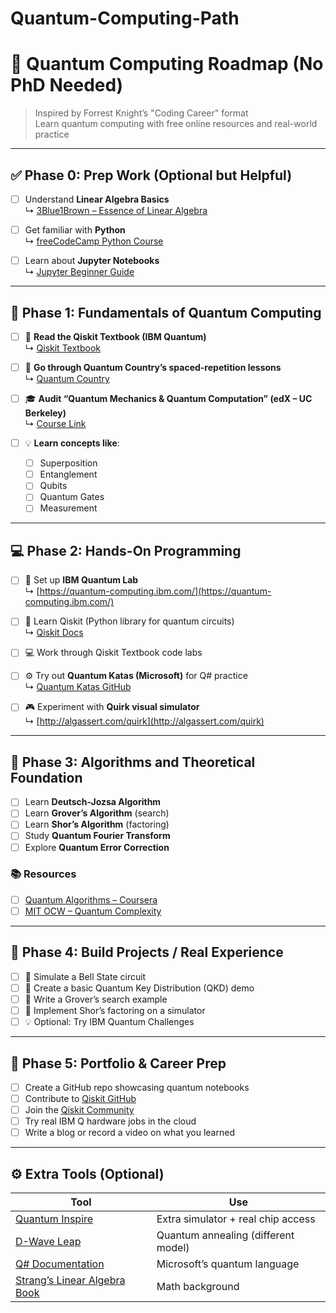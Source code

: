 # Quantum-Computing-Path

# 🧠 Quantum Computing Roadmap (No PhD Needed)
> Inspired by Forrest Knight’s "Coding Career" format  
> Learn quantum computing with free online resources and real-world practice

---

## ✅ Phase 0: Prep Work (Optional but Helpful)

- [ ] Understand **Linear Algebra Basics**  
  ↳ [3Blue1Brown – Essence of Linear Algebra](https://www.youtube.com/playlist?list=PLZHQObOWTQDMsr9K-rj53DwVRMYO3t5Yr)

- [ ] Get familiar with **Python**  
  ↳ [freeCodeCamp Python Course](https://www.youtube.com/watch?v=rfscVS0vtbw)

- [ ] Learn about **Jupyter Notebooks**  
  ↳ [Jupyter Beginner Guide](https://realpython.com/jupyter-notebook-introduction/)

---

## 🧱 Phase 1: Fundamentals of Quantum Computing

- [ ] 📘 **Read the Qiskit Textbook (IBM Quantum)**  
  ↳ [Qiskit Textbook](https://qiskit.org/learn)

- [ ] 🧠 **Go through Quantum Country’s spaced-repetition lessons**  
  ↳ [Quantum Country](https://quantum.country/qcvc)

- [ ] 🎓 **Audit “Quantum Mechanics & Quantum Computation” (edX – UC Berkeley)**  
  ↳ [Course Link](https://www.edx.org/course/quantum-mechanics-and-quantum-computation)

- [ ] 💡 **Learn concepts like**:
  - [ ] Superposition  
  - [ ] Entanglement  
  - [ ] Qubits  
  - [ ] Quantum Gates  
  - [ ] Measurement

---

## 💻 Phase 2: Hands-On Programming

- [ ] 🧪 Set up **IBM Quantum Lab**  
  ↳ [https://quantum-computing.ibm.com/](https://quantum-computing.ibm.com/)

- [ ] 🧰 Learn Qiskit (Python library for quantum circuits)  
  ↳ [Qiskit Docs](https://qiskit.org/documentation/)

- [ ] 💻 Work through Qiskit Textbook code labs

- [ ] ⚙️ Try out **Quantum Katas (Microsoft)** for Q# practice  
  ↳ [Quantum Katas GitHub](https://github.com/microsoft/QuantumKatas)

- [ ] 🎮 Experiment with **Quirk visual simulator**  
  ↳ [http://algassert.com/quirk](http://algassert.com/quirk)

---

## 🧠 Phase 3: Algorithms and Theoretical Foundation

- [ ] Learn **Deutsch-Jozsa Algorithm**  
- [ ] Learn **Grover’s Algorithm** (search)  
- [ ] Learn **Shor’s Algorithm** (factoring)  
- [ ] Study **Quantum Fourier Transform**  
- [ ] Explore **Quantum Error Correction**

### 📚 Resources

- [ ] [Quantum Algorithms – Coursera](https://www.coursera.org/learn/quantum-computing-algorithms)  
- [ ] [MIT OCW – Quantum Complexity](https://ocw.mit.edu/courses/6-845-quantum-complexity-theory-fall-2010/)

---

## 🧪 Phase 4: Build Projects / Real Experience

- [ ] 🧠 Simulate a Bell State circuit  
- [ ] 🔐 Create a basic Quantum Key Distribution (QKD) demo  
- [ ] 🔄 Write a Grover’s search example  
- [ ] 🧮 Implement Shor’s factoring on a simulator  
- [ ] 💡 Optional: Try IBM Quantum Challenges

---

## 🧳 Phase 5: Portfolio & Career Prep

- [ ] Create a GitHub repo showcasing quantum notebooks  
- [ ] Contribute to [Qiskit GitHub](https://github.com/Qiskit)  
- [ ] Join the [Qiskit Community](https://qiskit.org/events/)  
- [ ] Try real IBM Q hardware jobs in the cloud  
- [ ] Write a blog or record a video on what you learned

---

## ⚙️ Extra Tools (Optional)

| Tool | Use |
|------|-----|
| [Quantum Inspire](https://www.quantum-inspire.com/) | Extra simulator + real chip access |
| [D-Wave Leap](https://cloud.dwavesys.com/leap/) | Quantum annealing (different model) |
| [Q# Documentation](https://docs.microsoft.com/en-us/quantum/) | Microsoft’s quantum language |
| [Strang’s Linear Algebra Book](https://math.mit.edu/~gs/linearalgebra/) | Math background |

